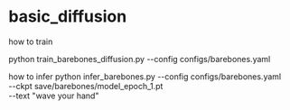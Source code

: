 # basic_diffusion
how to train

python train_barebones_diffusion.py --config configs/barebones.yaml


how to infer 
python infer_barebones.py --config configs/barebones.yaml \
                          --ckpt save/barebones/model_epoch_1.pt \
                          --text "wave your hand"
